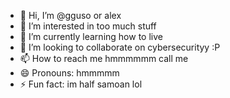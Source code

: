 - 👋 Hi, I’m @gguso or alex
- 👀 I’m interested in too much stuff
- 🌱 I’m currently learning how to live
- 💞️ I’m looking to collaborate on cybersecurityy :P
- 📫 How to reach me hmmmmmm call me
- 😄 Pronouns: hmmmmm 
- ⚡ Fun fact: im half samoan lol
<!---
gguso/gguso is a ✨ special ✨ repository because its `README.md` (this file) appears on your GitHub profile.
You can click the Preview link to take a look at your changes.
--->
